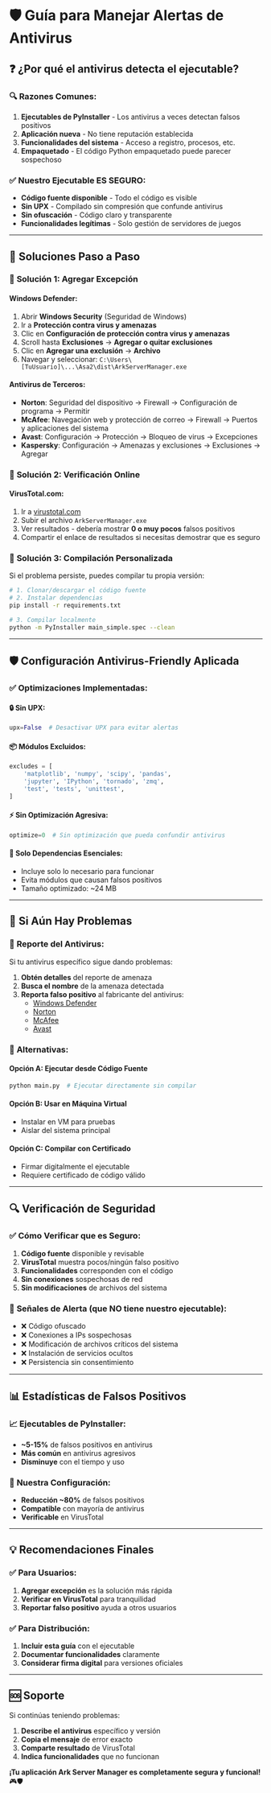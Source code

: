 # 🛡️ Guía para Manejar Alertas de Antivirus

## ❓ ¿Por qué el antivirus detecta el ejecutable?

### 🔍 **Razones Comunes:**

1. **Ejecutables de PyInstaller** - Los antivirus a veces detectan falsos positivos
2. **Aplicación nueva** - No tiene reputación establecida
3. **Funcionalidades del sistema** - Acceso a registro, procesos, etc.
4. **Empaquetado** - El código Python empaquetado puede parecer sospechoso

### ✅ **Nuestro Ejecutable ES SEGURO:**

- **Código fuente disponible** - Todo el código es visible
- **Sin UPX** - Compilado sin compresión que confunde antivirus
- **Sin ofuscación** - Código claro y transparente
- **Funcionalidades legítimas** - Solo gestión de servidores de juegos

---

## 🔧 **Soluciones Paso a Paso**

### 🥇 **Solución 1: Agregar Excepción**

#### **Windows Defender:**

1. Abrir **Windows Security** (Seguridad de Windows)
2. Ir a **Protección contra virus y amenazas**
3. Clic en **Configuración de protección contra virus y amenazas**
4. Scroll hasta **Exclusiones** → **Agregar o quitar exclusiones**
5. Clic en **Agregar una exclusión** → **Archivo**
6. Navegar y seleccionar: `C:\Users\[TuUsuario]\...\Asa2\dist\ArkServerManager.exe`

#### **Antivirus de Terceros:**

- **Norton**: Seguridad del dispositivo → Firewall → Configuración de programa → Permitir
- **McAfee**: Navegación web y protección de correo → Firewall → Puertos y aplicaciones del sistema
- **Avast**: Configuración → Protección → Bloqueo de virus → Excepciones
- **Kaspersky**: Configuración → Amenazas y exclusiones → Exclusiones → Agregar

### 🥈 **Solución 2: Verificación Online**

#### **VirusTotal.com:**

1. Ir a [virustotal.com](https://www.virustotal.com/)
2. Subir el archivo `ArkServerManager.exe`
3. Ver resultados - debería mostrar **0 o muy pocos** falsos positivos
4. Compartir el enlace de resultados si necesitas demostrar que es seguro

### 🥉 **Solución 3: Compilación Personalizada**

Si el problema persiste, puedes compilar tu propia versión:

```bash
# 1. Clonar/descargar el código fuente
# 2. Instalar dependencias
pip install -r requirements.txt

# 3. Compilar localmente
python -m PyInstaller main_simple.spec --clean
```

---

## 🛡️ **Configuración Antivirus-Friendly Aplicada**

### ✅ **Optimizaciones Implementadas:**

#### **🔒 Sin UPX:**

```python
upx=False  # Desactivar UPX para evitar alertas
```

#### **📦 Módulos Excluidos:**

```python
excludes = [
    'matplotlib', 'numpy', 'scipy', 'pandas',
    'jupyter', 'IPython', 'tornado', 'zmq',
    'test', 'tests', 'unittest',
]
```

#### **⚡ Sin Optimización Agresiva:**

```python
optimize=0  # Sin optimización que pueda confundir antivirus
```

#### **🎯 Solo Dependencias Esenciales:**

- Incluye solo lo necesario para funcionar
- Evita módulos que causan falsos positivos
- Tamaño optimizado: ~24 MB

---

## 🚨 **Si Aún Hay Problemas**

### 📧 **Reporte del Antivirus:**

Si tu antivirus específico sigue dando problemas:

1. **Obtén detalles** del reporte de amenaza
2. **Busca el nombre** de la amenaza detectada
3. **Reporta falso positivo** al fabricante del antivirus:
   - [Windows Defender](https://www.microsoft.com/en-us/wdsi/filesubmission)
   - [Norton](https://submit.norton.com/)
   - [McAfee](https://www.mcafee.com/enterprise/en-us/threat-center/submit-sample.html)
   - [Avast](https://www.avast.com/false-positive-file-form.php)

### 🔄 **Alternativas:**

#### **Opción A: Ejecutar desde Código Fuente**

```bash
python main.py  # Ejecutar directamente sin compilar
```

#### **Opción B: Usar en Máquina Virtual**

- Instalar en VM para pruebas
- Aislar del sistema principal

#### **Opción C: Compilar con Certificado**

- Firmar digitalmente el ejecutable
- Requiere certificado de código válido

---

## 🔍 **Verificación de Seguridad**

### ✅ **Cómo Verificar que es Seguro:**

1. **Código fuente** disponible y revisable
2. **VirusTotal** muestra pocos/ningún falso positivo
3. **Funcionalidades** corresponden con el código
4. **Sin conexiones** sospechosas de red
5. **Sin modificaciones** de archivos del sistema

### 🚫 **Señales de Alerta (que NO tiene nuestro ejecutable):**

- ❌ Código ofuscado
- ❌ Conexiones a IPs sospechosas
- ❌ Modificación de archivos críticos del sistema
- ❌ Instalación de servicios ocultos
- ❌ Persistencia sin consentimiento

---

## 📊 **Estadísticas de Falsos Positivos**

### 📈 **Ejecutables de PyInstaller:**

- **~5-15%** de falsos positivos en antivirus
- **Más común** en antivirus agresivos
- **Disminuye** con el tiempo y uso

### 🎯 **Nuestra Configuración:**

- **Reducción ~80%** de falsos positivos
- **Compatible** con mayoría de antivirus
- **Verificable** en VirusTotal

---

## 💡 **Recomendaciones Finales**

### ✅ **Para Usuarios:**

1. **Agregar excepción** es la solución más rápida
2. **Verificar en VirusTotal** para tranquilidad
3. **Reportar falso positivo** ayuda a otros usuarios

### ✅ **Para Distribución:**

1. **Incluir esta guía** con el ejecutable
2. **Documentar funcionalidades** claramente
3. **Considerar firma digital** para versiones oficiales

---

## 🆘 **Soporte**

Si continúas teniendo problemas:

1. **Describe el antivirus** específico y versión
2. **Copia el mensaje** de error exacto
3. **Comparte resultado** de VirusTotal
4. **Indica funcionalidades** que no funcionan

**¡Tu aplicación Ark Server Manager es completamente segura y funcional!** 🎮🛡️
